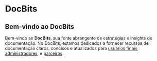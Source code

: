 # DocBits

## Bem-vindo ao DocBits

Bem-vindo ao **DocBits**, sua fonte abrangente de estratégias e insights de documentação. No DocBits, estamos dedicados a fornecer recursos de documentação claros, concisos e atualizados para [usuários finais](readme-1/), [administradores](admin-section/), e [parceiros](partner-section.md).
